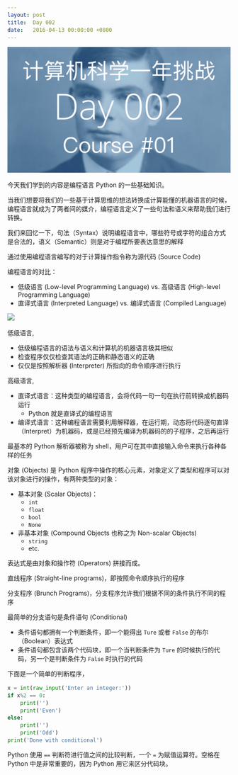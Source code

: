 ```yaml
---
layout: post
title:  Day 002
date:   2016-04-13 00:00:00 +0800
---
```


![](/images/Day002.png)

今天我们学到的内容是编程语言 Python 的一些基础知识。

当我们想要将我们的一些基于计算思维的想法转换成计算能懂的机器语言的时候，编程语言就成为了两者间的媒介，编程语言定义了一些句法和语义来帮助我们进行转换。

我们来回忆一下，句法（Syntax）说明编程语言中，哪些符号或字符的组合方式是合法的，语义（Semantic）则是对于编程所要表达意思的解释

通过使用编程语言编写的对于计算操作指令称为源代码 (Source Code)

编程语言的对比：
- 低级语言 (Low-level Programming Language) vs. 高级语言 (High-level Programming Language)
- 直译式语言 (Interpreted Language) vs. 编译式语言 (Compiled Language)

<img src="./resources/program_language_options.jpg" width="600">

低级语言,
- 低级编程语言的语法与语义和计算机的机器语言极其相似
- 检查程序仅仅检查其语法的正确和静态语义的正确
- 仅仅是按照解析器 (Interpreter) 所指向的命令顺序进行执行

高级语言,
- 直译式语言：这种类型的编程语言，会将代码一句一句在执行前转换成机器码运行
  - Python 就是直译式的编程语言
- 编译式语言：这种编程语言需要利用解释器，在运行期，动态将代码逐句直译（Interpret）为机器码，或是已经预先编译为机器码的的子程序，之后再运行

最基本的 Python 解析器被称为 shell，用户可在其中直接输入命令来执行各种各样的任务

对象 (Objects) 是 Python 程序中操作的核心元素，对象定义了类型和程序可以对该对象进行的操作，有两种类型的对象：

- 基本对象 (Scalar Objects)：
  - `int`
  - `float`
  - `bool`
  - `None`
- 非基本对象 (Compound Objects 也称之为 Non-scalar Objects)
  - `string`
  - etc.

表达式是由对象和操作符 (Operators) 拼接而成。

直线程序 (Straight-line programs)，即按照命令顺序执行的程序

分支程序 (Brunch Programs)，分支程序允许我们根据不同的条件执行不同的程序

最简单的分支语句是条件语句 (Conditional)
  - 条件语句都拥有一个判断条件，即一个能得出 `Ture` 或者 `False` 的布尔（Boolean）表达式
  - 条件语句都包含该两个代码块，即一个当判断条件为 `Ture` 的时候执行的代码，另一个是判断条件为 `False` 时执行的代码

下面是一个简单的判断程序，

```python
x = int(raw_input('Enter an integer:'))
if x%2 == 0:
    print('')
    print('Even')
else:
    print('')
    print('Odd')
print('Done with conditional')
```

Python 使用 `==` 判断符进行值之间的比较判断，一个 `=` 为赋值运算符。空格在 Python 中是非常重要的，因为 Python 用它来区分代码块。
